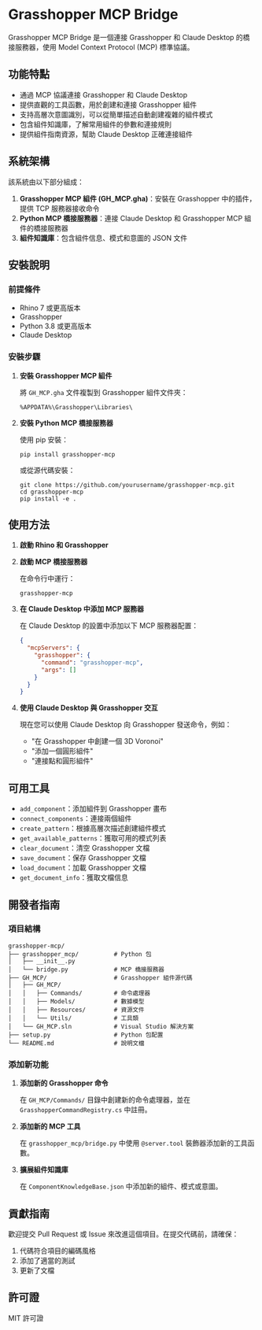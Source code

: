 # Grasshopper MCP Bridge

Grasshopper MCP Bridge 是一個連接 Grasshopper 和 Claude Desktop 的橋接服務器，使用 Model Context Protocol (MCP) 標準協議。

## 功能特點

- 通過 MCP 協議連接 Grasshopper 和 Claude Desktop
- 提供直觀的工具函數，用於創建和連接 Grasshopper 組件
- 支持高層次意圖識別，可以從簡單描述自動創建複雜的組件模式
- 包含組件知識庫，了解常用組件的參數和連接規則
- 提供組件指南資源，幫助 Claude Desktop 正確連接組件

## 系統架構

該系統由以下部分組成：

1. **Grasshopper MCP 組件 (GH_MCP.gha)**：安裝在 Grasshopper 中的插件，提供 TCP 服務器接收命令
2. **Python MCP 橋接服務器**：連接 Claude Desktop 和 Grasshopper MCP 組件的橋接服務器
3. **組件知識庫**：包含組件信息、模式和意圖的 JSON 文件

## 安裝說明

### 前提條件

- Rhino 7 或更高版本
- Grasshopper
- Python 3.8 或更高版本
- Claude Desktop

### 安裝步驟

1. **安裝 Grasshopper MCP 組件**

   將 `GH_MCP.gha` 文件複製到 Grasshopper 組件文件夾：
   ```
   %APPDATA%\Grasshopper\Libraries\
   ```

2. **安裝 Python MCP 橋接服務器**

   使用 pip 安裝：
   ```
   pip install grasshopper-mcp
   ```

   或從源代碼安裝：
   ```
   git clone https://github.com/yourusername/grasshopper-mcp.git
   cd grasshopper-mcp
   pip install -e .
   ```

## 使用方法

1. **啟動 Rhino 和 Grasshopper**

2. **啟動 MCP 橋接服務器**

   在命令行中運行：
   ```
   grasshopper-mcp
   ```

3. **在 Claude Desktop 中添加 MCP 服務器**

   在 Claude Desktop 的設置中添加以下 MCP 服務器配置：
   ```json
   {
     "mcpServers": {
       "grasshopper": {
         "command": "grasshopper-mcp",
         "args": []
       }
     }
   }
   ```

4. **使用 Claude Desktop 與 Grasshopper 交互**

   現在您可以使用 Claude Desktop 向 Grasshopper 發送命令，例如：
   - "在 Grasshopper 中創建一個 3D Voronoi"
   - "添加一個圓形組件"
   - "連接點和圓形組件"

## 可用工具

- `add_component`：添加組件到 Grasshopper 畫布
- `connect_components`：連接兩個組件
- `create_pattern`：根據高層次描述創建組件模式
- `get_available_patterns`：獲取可用的模式列表
- `clear_document`：清空 Grasshopper 文檔
- `save_document`：保存 Grasshopper 文檔
- `load_document`：加載 Grasshopper 文檔
- `get_document_info`：獲取文檔信息

## 開發者指南

### 項目結構

```
grasshopper-mcp/
├── grasshopper_mcp/          # Python 包
│   ├── __init__.py
│   └── bridge.py             # MCP 橋接服務器
├── GH_MCP/                   # Grasshopper 組件源代碼
│   ├── GH_MCP/
│   │   ├── Commands/         # 命令處理器
│   │   ├── Models/           # 數據模型
│   │   ├── Resources/        # 資源文件
│   │   └── Utils/            # 工具類
│   └── GH_MCP.sln            # Visual Studio 解決方案
├── setup.py                  # Python 包配置
└── README.md                 # 說明文檔
```

### 添加新功能

1. **添加新的 Grasshopper 命令**

   在 `GH_MCP/Commands/` 目錄中創建新的命令處理器，並在 `GrasshopperCommandRegistry.cs` 中註冊。

2. **添加新的 MCP 工具**

   在 `grasshopper_mcp/bridge.py` 中使用 `@server.tool` 裝飾器添加新的工具函數。

3. **擴展組件知識庫**

   在 `ComponentKnowledgeBase.json` 中添加新的組件、模式或意圖。

## 貢獻指南

歡迎提交 Pull Request 或 Issue 來改進這個項目。在提交代碼前，請確保：

1. 代碼符合項目的編碼風格
2. 添加了適當的測試
3. 更新了文檔

## 許可證

MIT 許可證
